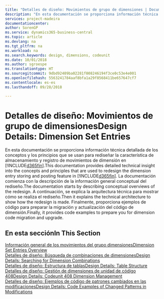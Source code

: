```yaml
---
title: "Detalles de diseño: Movimientos de grupo de dimensiones | Documentos de Microsoft"
description: "En esta documentación se proporciona información técnica detallada de los conceptos y los principios que se usan para rediseñar la característica de almacenamiento y registro de movimientos de dimensión."
services: project-madeira
documentationcenter: 
author: SorenGP
ms.service: dynamics365-business-central
ms.topic: article
ms.devlang: na
ms.tgt_pltfrm: na
ms.workload: na
ms.search.keywords: design, dimensions, codeunit
ms.date: 10/01/2018
ms.author: sgroespe
ms.translationtype: HT
ms.sourcegitcommit: 9dbd92409ba02281f008246194f3ce0c53e4e001
ms.openlocfilehash: 5563241784aaf8bfa1a29f8568411be657647cf7
ms.contentlocale: es-es
ms.lasthandoff: 09/28/2018

---
```

# <a name="design-details-dimension-set-entries"></a><span data-ttu-id="f9fd7-103">Detalles de diseño: Movimientos de grupo de dimensiones</span><span class="sxs-lookup"><span data-stu-id="f9fd7-103">Design Details: Dimension Set Entries</span></span>
<span data-ttu-id="f9fd7-104">En esta documentación se proporciona información técnica detallada de los conceptos y los principios que se usan para rediseñar la característica de almacenamiento y registro de movimientos de dimensión en [!INCLUDE[d365fin](includes/d365fin_md.md)].</span><span class="sxs-lookup"><span data-stu-id="f9fd7-104">This documentation provides detailed technical insight into the concepts and principles that are used to redesign the dimension entry storing and posting feature in [!INCLUDE[d365fin](includes/d365fin_md.md)].</span></span> <span data-ttu-id="f9fd7-105">La documentación comienza con la descripción de la información general conceptual del rediseño.</span><span class="sxs-lookup"><span data-stu-id="f9fd7-105">The documentation starts by describing conceptual overviews of the redesign.</span></span> <span data-ttu-id="f9fd7-106">A continuación, se explica la arquitectura técnica para mostrar cómo se realiza el rediseño.</span><span class="sxs-lookup"><span data-stu-id="f9fd7-106">Then it explains the technical architecture to show how the redesign is made.</span></span> <span data-ttu-id="f9fd7-107">Finalmente, proporciona ejemplos de código para preparar la migración y actualización del código de dimensión.</span><span class="sxs-lookup"><span data-stu-id="f9fd7-107">Finally, it provides code examples to prepare you for dimension code migration and upgrade.</span></span>  

## <a name="in-this-section"></a><span data-ttu-id="f9fd7-108">En esta sección</span><span class="sxs-lookup"><span data-stu-id="f9fd7-108">In This Section</span></span>  
[<span data-ttu-id="f9fd7-109">Información general de los movimientos del grupo dimensiones</span><span class="sxs-lookup"><span data-stu-id="f9fd7-109">Dimension Set Entries Overview</span></span>](design-details-dimension-set-entries-overview.md)  
[<span data-ttu-id="f9fd7-110">Detalles de diseño: Búsqueda de combinaciones de dimensiones</span><span class="sxs-lookup"><span data-stu-id="f9fd7-110">Design Details: Searching for Dimension Combinations</span></span>](design-details-searching-for-dimension-combinations.md)  
[<span data-ttu-id="f9fd7-111">Detalles de diseño: Estructura de tablas</span><span class="sxs-lookup"><span data-stu-id="f9fd7-111">Design Details: Table Structure</span></span>](design-details-table-structure.md)  
[<span data-ttu-id="f9fd7-112">Detalles de diseño: Gestión de dimensiones de unidad de código 408</span><span class="sxs-lookup"><span data-stu-id="f9fd7-112">Design Details: Codeunit 408 Dimension Management</span></span>](design-details-codeunit-408-dimension-management.md)  
[<span data-ttu-id="f9fd7-113">Detalles de diseño: Ejemplos de código de patrones cambiados en las modificaciones</span><span class="sxs-lookup"><span data-stu-id="f9fd7-113">Design Details: Code Examples of Changed Patterns in Modifications</span></span>](design-details-code-examples-of-changed-patterns-in-modifications.md)

